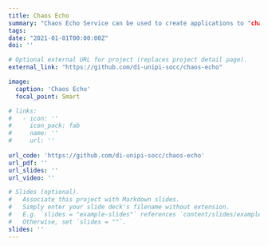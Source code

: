 ```yaml
---
title: Chaos Echo
summary: "Chaos Echo Service can be used to create applications to "chaos test" solutions for fault resiliency in multi-service applications (e.g., fault recovery, detection, or root cause analysis)."
tags:
date: "2021-01-01T00:00:00Z"
doi: ''

# Optional external URL for project (replaces project detail page).
external_link: "https://github.com/di-unipi-socc/chaos-echo"

image:
  caption: 'Chaos Echo'
  focal_point: Smart

# links:
#   - icon: ''
#     icon_pack: fab
#     name: ''
#     url: ''
  
url_code: 'https://github.com/di-unipi-socc/chaos-echo'
url_pdf: ''
url_slides: ''
url_video: ''

# Slides (optional).
#   Associate this project with Markdown slides.
#   Simply enter your slide deck's filename without extension.
#   E.g. `slides = "example-slides"` references `content/slides/example-slides.md`.
#   Otherwise, set `slides = ""`.
slides: ''
---
```

<!-- Here you can insert a description -->
